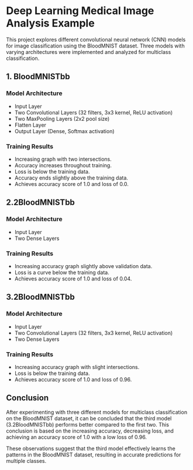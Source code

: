 # Deep Learning Medical Image Analysis Example

This project explores different convolutional neural network (CNN) models for image classification using the BloodMNIST dataset. Three models with varying architectures were implemented and analyzed for multiclass classification.

## 1. BloodMNISTbb

### Model Architecture
- Input Layer
- Two Convolutional Layers (32 filters, 3x3 kernel, ReLU activation)
- Two MaxPooling Layers (2x2 pool size)
- Flatten Layer
- Output Layer (Dense, Softmax activation)

### Training Results
- Increasing graph with two intersections.
- Accuracy increases throughout training.
- Loss is below the training data.
- Accuracy ends slightly above the training data.
- Achieves accuracy score of 1.0 and loss of 0.0.

## 2.2BloodMNISTbb

### Model Architecture
- Input Layer
- Two Dense Layers

### Training Results
- Increasing accuracy graph slightly above validation data.
- Loss is a curve below the training data.
- Achieves accuracy score of 1.0 and loss of 0.04.

## 3.2BloodMNISTbb

### Model Architecture
- Input Layer
- Two Convolutional Layers (32 filters, 3x3 kernel, ReLU activation)
- Two Dense Layers

### Training Results
- Increasing accuracy graph with slight intersections.
- Loss is below the training data.
- Achieves accuracy score of 1.0 and loss of 0.96.

## Conclusion

After experimenting with three different models for multiclass classification on the BloodMNIST dataset, it can be concluded that the third model (3.2BloodMNISTbb) performs better compared to the first two. This conclusion is based on the increasing accuracy, decreasing loss, and achieving an accuracy score of 1.0 with a low loss of 0.96.

These observations suggest that the third model effectively learns the patterns in the BloodMNIST dataset, resulting in accurate predictions for multiple classes.
